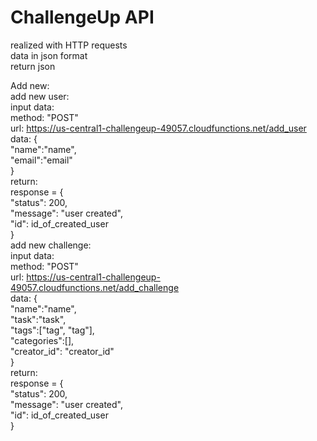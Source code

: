 # ChallengeUp API

realized with HTTP requests<br/>
data in json format<br/>
return json<br/>

Add new:<br/>
	add new user:<br/>
		input data:<br/>
			method: "POST"<br/>
			url: https://us-central1-challengeup-49057.cloudfunctions.net/add_user<br>
			data: {<br/>
   				"name":"name",<br/>
    			"email":"email"<br/>
			}<br/>
		return:<br/>
			response = {<br/>
        		"status": 200,<br/>
        		"message": "user created",<br/>
        		"id": id_of_created_user<br/>
    		}<br/>
	add new challenge:<br/>
		input data:<br/>
			method: "POST"<br/>
			url: https://us-central1-challengeup-49057.cloudfunctions.net/add_challenge<br/>
			data: {<br/>
				"name":"name",<br/>
   				"task":"task",<br/>
   				"tags":["tag", "tag"],<br/>
   				"categories":[],<br/>
   				"creator_id": "creator_id"<br/>
			}<br/>
		return:<br/>
			response = {<br/>
        		"status": 200,<br/>
        		"message": "user created",<br/>
        		"id": id_of_created_user<br/>
    		}<br/>

